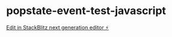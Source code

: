 # popstate-event-test-javascript

[Edit in StackBlitz next generation editor ⚡️](https://stackblitz.com/~/github.com/Nami5011/popstate-event-test-javascript)